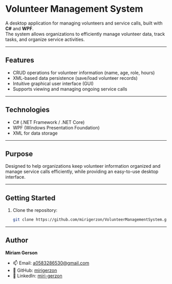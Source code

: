 # Volunteer Management System

A desktop application for managing volunteers and service calls, built with **C#** and **WPF**.  
The system allows organizations to efficiently manage volunteer data, track tasks, and organize service activities.

---

## Features
- CRUD operations for volunteer information (name, age, role, hours)  
- XML-based data persistence (save/load volunteer records)  
- Intuitive graphical user interface (GUI)  
- Supports viewing and managing ongoing service calls  

---

## Technologies
- C# (.NET Framework / .NET Core)  
- WPF (Windows Presentation Foundation)  
- XML for data storage  

---

## Purpose
Designed to help organizations keep volunteer information organized and manage service calls efficiently, while providing an easy-to-use desktop interface.

---

## Getting Started
1. Clone the repository:
   ```bash
   git clone https://github.com/mirigerzon/VolunteerManagementSystem.git
   
---

## Author
**Miriam Gerson**  
- 📫 Email: a0583286530@gmail.com  
- 🔗 GitHub: [mirigerzon](https://github.com/mirigerzon)  
- 🔗 LinkedIn: [miri-gerzon](https://www.linkedin.com/in/miri-gerzon)

